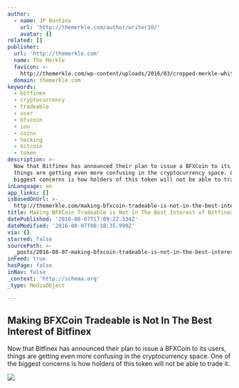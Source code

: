 ```yaml
---
author:
  - name: JP Buntinx
    url: 'http://themerkle.com/author/writer10/'
    avatar: {}
related: []
publisher:
  url: 'http://themerkle.com'
  name: The Merkle
  favicon: >-
    http://themerkle.com/wp-content/uploads/2016/03/cropped-merkle-white-1-192x192.png
  domain: themerkle.com
keywords:
  - bitfinex
  - cryptocurrency
  - tradeable
  - user
  - bfxcoin
  - iou
  - coins
  - hacking
  - bitcoin
  - token
description: >-
  Now that Bitfinex has announced their plan to issue a BFXCoin to its users,
  things are getting even more confusing in the cryptocurrency space. One of the
  biggest concerns is how holders of this token will not be able to trade it.
inLanguage: en
app_links: []
isBasedOnUrl: >-
  http://themerkle.com/making-bfxcoin-tradeable-is-not-in-the-best-interest-of-bitfinex/
title: Making BFXCoin Tradeable is Not In The Best Interest of Bitfinex
datePublished: '2016-08-07T17:09:22.334Z'
dateModified: '2016-08-07T08:18:35.990Z'
via: {}
starred: false
sourcePath: >-
  _posts/2016-08-07-making-bfxcoin-tradeable-is-not-in-the-best-interest-of-bitf.md
inFeed: true
hasPage: false
inNav: false
_context: 'http://schema.org'
_type: MediaObject

---
```

<article style=""><h1>Making BFXCoin Tradeable is Not In The Best Interest of Bitfinex</h1><p>Now that Bitfinex has announced their plan to issue a BFXCoin to its users, things are getting even more confusing in the cryptocurrency space. One of the biggest concerns is how holders of this token will not be able to trade it.</p><img src="http://themerkle.com/wp-content/uploads/2016/08/shutterstock_143458474.jpg" /></article>